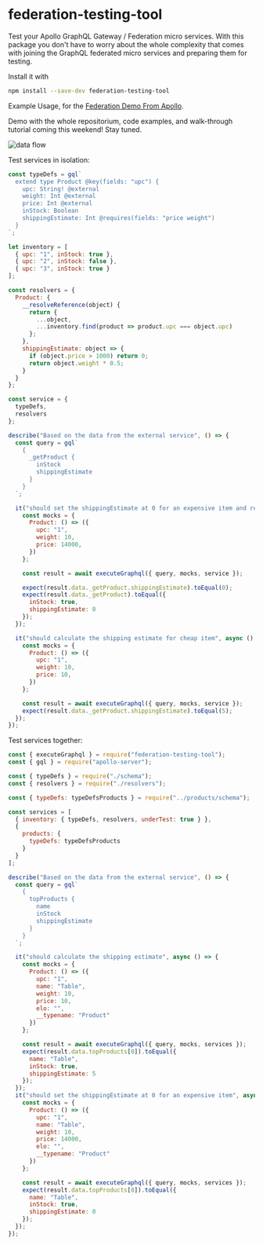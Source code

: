 # federation-testing-tool
Test your Apollo GraphQL Gateway / Federation micro services. With this package you don't have to worry about the whole complexity that comes with joining the GraphQL federated micro services and preparing them for testing. 

Install it with 
```bash 
npm install --save-dev federation-testing-tool
```

Example Usage, for the [Federation Demo From Apollo](https://github.com/apollographql/federation-demo).

Demo with the whole repositorium, code examples, and walk-through tutorial coming this weekend! Stay tuned.

![data flow](https://cdn-images-1.medium.com/max/1200/1*z8EJo-cCafi7tdyxOvW2_w.png)

Test services in isolation:
```javascript
const typeDefs = gql`
  extend type Product @key(fields: "upc") {
    upc: String! @external
    weight: Int @external
    price: Int @external
    inStock: Boolean
    shippingEstimate: Int @requires(fields: "price weight")
  }
`;

let inventory = [
  { upc: "1", inStock: true },
  { upc: "2", inStock: false },
  { upc: "3", inStock: true }
];

const resolvers = {
  Product: {
    __resolveReference(object) {
      return {
        ...object,
        ...inventory.find(product => product.upc === object.upc)
      };
    },
    shippingEstimate: object => {
      if (object.price > 1000) return 0;
      return object.weight * 0.5;
    }
  }
};

const service = {
  typeDefs,
  resolvers
};

describe("Based on the data from the external service", () => {
  const query = gql`
    {
      _getProduct {
        inStock
        shippingEstimate
      }
    }
  `;

  it("should set the shippingEstimate at 0 for an expensive item and retrieve inStock", async () => {
    const mocks = {
      Product: () => ({
        upc: "1",
        weight: 10,
        price: 14000,
      })
    };

    const result = await executeGraphql({ query, mocks, service });

    expect(result.data._getProduct.shippingEstimate).toEqual(0);
    expect(result.data._getProduct).toEqual({
      inStock: true,
      shippingEstimate: 0
    });
  });

  it("should calculate the shipping estimate for cheap item", async () => {
    const mocks = {
      Product: () => ({
        upc: "1",
        weight: 10,
        price: 10,
      })
    };

    const result = await executeGraphql({ query, mocks, service });
    expect(result.data._getProduct.shippingEstimate).toEqual(5);
  });
});
```


Test services together:
```javascript
const { executeGraphql } = require("federation-testing-tool");
const { gql } = require("apollo-server");

const { typeDefs } = require("./schema");
const { resolvers } = require("./resolvers");

const { typeDefs: typeDefsProducts } = require("../products/schema");

const services = [
  { inventory: { typeDefs, resolvers, underTest: true } },
  {
    products: {
      typeDefs: typeDefsProducts
    }
  }
];

describe("Based on the data from the external service", () => {
  const query = gql`
    {
      topProducts {
        name
        inStock
        shippingEstimate
      }
    }
  `;

  it("should calculate the shipping estimate", async () => {
    const mocks = {
      Product: () => ({
        upc: "1",
        name: "Table",
        weight: 10,
        price: 10,
        elo: "",
        __typename: "Product"
      })
    };

    const result = await executeGraphql({ query, mocks, services });
    expect(result.data.topProducts[0]).toEqual({
      name: "Table",
      inStock: true,
      shippingEstimate: 5
    });
  });
  it("should set the shippingEstimate at 0 for an expensive item", async () => {
    const mocks = {
      Product: () => ({
        upc: "1",
        name: "Table",
        weight: 10,
        price: 14000,
        elo: "",
        __typename: "Product"
      })
    };

    const result = await executeGraphql({ query, mocks, services });
    expect(result.data.topProducts[0]).toEqual({
      name: "Table",
      inStock: true,
      shippingEstimate: 0
    });
  });
});

```
